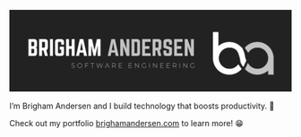 ![Profile Banner](./profile-banner.jpg)

I’m Brigham Andersen and I build technology that boosts productivity.  💯

Check out my portfolio [brighamandersen.com](https://brighamandersen.com) to learn more! 😁
